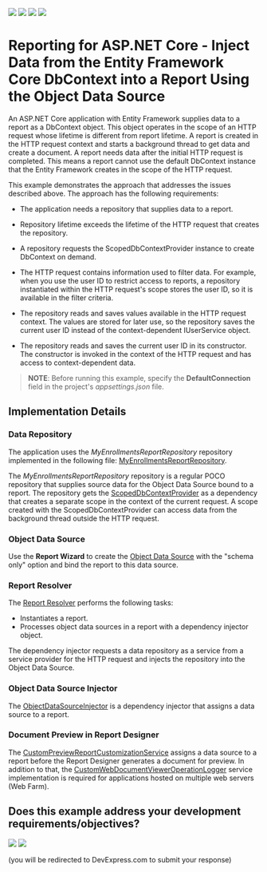 <!-- default badges list -->
![](https://img.shields.io/endpoint?url=https://codecentral.devexpress.com/api/v1/VersionRange/258774657/24.2.1%2B)
[![](https://img.shields.io/badge/Open_in_DevExpress_Support_Center-FF7200?style=flat-square&logo=DevExpress&logoColor=white)](https://supportcenter.devexpress.com/ticket/details/T883610)
[![](https://img.shields.io/badge/📖_How_to_use_DevExpress_Examples-e9f6fc?style=flat-square)](https://docs.devexpress.com/GeneralInformation/403183)
[![](https://img.shields.io/badge/💬_Leave_Feedback-feecdd?style=flat-square)](#does-this-example-address-your-development-requirementsobjectives)
<!-- default badges end -->
# Reporting for ASP.NET Core - Inject Data from the Entity Framework Core DbContext into a Report Using the Object Data Source

An ASP.NET Core application with Entity Framework supplies data to a report as a DbContext object. This object operates in the scope of an HTTP request whose lifetime is different from report lifetime. A report is created in the HTTP request context and starts a background thread to get data and create a document. A report needs data after the initial HTTP request is completed. This means a report cannot use the default DbContext instance that the Entity Framework creates in the scope of the HTTP request.

This example demonstrates the approach that addresses the issues described above. The approach has the following requirements:

- The application needs a repository that supplies data to a report.

- Repository lifetime exceeds the lifetime of the HTTP request that creates the repository.

- A repository requests the ScopedDbContextProvider instance to create DbContext on demand.

- The HTTP request contains information used to filter data. For example, when you use the user ID to restrict access to reports, a repository instantiated within the HTTP request's scope stores the user ID, so it is available in the filter criteria. 

- The repository reads and saves values available in the HTTP request context. The values are stored for later use, so the repository saves the current user ID instead of the context-dependent IUserService object.

- The repository reads and saves the current user ID in its constructor. The constructor is invoked in the context of the HTTP request and has access to context-dependent data.

> **NOTE**: Before running this example, specify the **DefaultConnection** field in the project's _appsettings.json_ file.

## Implementation Details

### Data Repository

The application uses the *MyEnrollmentsReportRepository* repository implemented in the following file: [MyEnrollmentsReportRepository](CS/xrefcoredemo/Services/MyEnrollmentsReportRepository.cs).

The *MyEnrollmentsReportRepository* repository is a regular POCO repository that supplies source data for the Object Data Source bound to a report. The repository gets the [ScopedDbContextProvider](CS/xrefcoredemo/Services/ScopedDbContextProvider.cs) as a dependency that creates a separate scope in the context of the current request. A scope created with the ScopedDbContextProvider can access data from the background thread outside the HTTP request.

### Object Data Source

Use the **Report Wizard** to create the [Object Data Source](https://docs.devexpress.com/CoreLibraries/DevExpress.DataAccess.ObjectBinding.ObjectDataSource) with the "schema only" option and bind the report to this data source.

### Report Resolver

The [Report Resolver](CS/xrefcoredemo/Services/WebDocumentViewerReportResolver.cs) performs the following tasks:

- Instantiates a report.
- Processes object data sources in a report with a dependency injector object.

The dependency injector requests a data repository as a service from a service provider for the HTTP request and injects the repository into the Object Data Source.

### Object Data Source Injector

The [ObjectDataSourceInjector](CS/xrefcoredemo/Services/ObjectDataSourceInjector.cs) is a dependency injector that assigns a data source to a report.

### Document Preview in Report Designer

The [CustomPreviewReportCustomizationService](CS/xrefcoredemo/Services/CustomPreviewReportCustomizationService.cs) assigns a data source to a report before the Report Designer generates a document for preview. In addition to that, the [CustomWebDocumentViewerOperationLogger](CS/xrefcoredemo/Services/CustomWebDocumentViewerOperationLogger.cs) service implementation is required for applications hosted on multiple web servers (Web Farm).
<!-- feedback -->
## Does this example address your development requirements/objectives?

[<img src="https://www.devexpress.com/support/examples/i/yes-button.svg"/>](https://www.devexpress.com/support/examples/survey.xml?utm_source=github&utm_campaign=reporting-asp-net-core-inject-data-from-efcore-dbcontext-into-report-using-object-data-source&~~~was_helpful=yes) [<img src="https://www.devexpress.com/support/examples/i/no-button.svg"/>](https://www.devexpress.com/support/examples/survey.xml?utm_source=github&utm_campaign=reporting-asp-net-core-inject-data-from-efcore-dbcontext-into-report-using-object-data-source&~~~was_helpful=no)

(you will be redirected to DevExpress.com to submit your response)
<!-- feedback end -->
